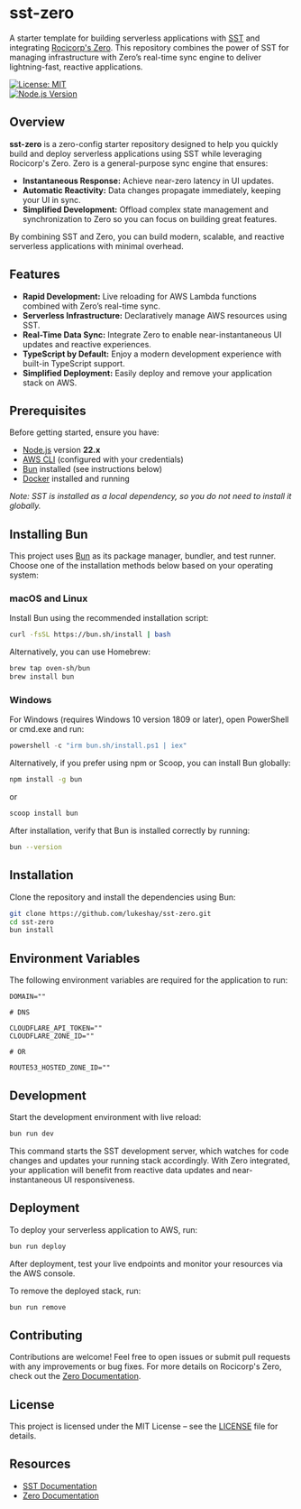 # sst-zero

A starter template for building serverless applications with [SST](https://docs.sst.dev) and integrating [Rocicorp's Zero](https://zero.rocicorp.dev). This repository combines the power of SST for managing infrastructure with Zero’s real-time sync engine to deliver lightning-fast, reactive applications.

[![License: MIT](https://img.shields.io/badge/License-MIT-yellow.svg)](LICENSE)  
[![Node.js Version](https://img.shields.io/badge/node-22.x-blue.svg)](https://nodejs.org/)

## Overview

**sst-zero** is a zero-config starter repository designed to help you quickly build and deploy serverless applications using SST while leveraging Rocicorp's Zero. Zero is a general-purpose sync engine that ensures:

- **Instantaneous Response:** Achieve near-zero latency in UI updates.
- **Automatic Reactivity:** Data changes propagate immediately, keeping your UI in sync.
- **Simplified Development:** Offload complex state management and synchronization to Zero so you can focus on building great features.

By combining SST and Zero, you can build modern, scalable, and reactive serverless applications with minimal overhead.

## Features

- **Rapid Development:** Live reloading for AWS Lambda functions combined with Zero’s real-time sync.
- **Serverless Infrastructure:** Declaratively manage AWS resources using SST.
- **Real-Time Data Sync:** Integrate Zero to enable near-instantaneous UI updates and reactive experiences.
- **TypeScript by Default:** Enjoy a modern development experience with built-in TypeScript support.
- **Simplified Deployment:** Easily deploy and remove your application stack on AWS.

## Prerequisites

Before getting started, ensure you have:

- [Node.js](https://nodejs.org/) version **22.x**
- [AWS CLI](https://aws.amazon.com/cli/) (configured with your credentials)
- [Bun](https://bun.sh/) installed (see instructions below)
- [Docker](https://www.docker.com/) installed and running

_Note: SST is installed as a local dependency, so you do not need to install it globally._

## Installing Bun

This project uses [Bun](https://bun.sh) as its package manager, bundler, and test runner. Choose one of the installation methods below based on your operating system:

### macOS and Linux

Install Bun using the recommended installation script:

```bash
curl -fsSL https://bun.sh/install | bash
```

Alternatively, you can use Homebrew:

```bash
brew tap oven-sh/bun
brew install bun
```

### Windows

For Windows (requires Windows 10 version 1809 or later), open PowerShell or cmd.exe and run:

```powershell
powershell -c "irm bun.sh/install.ps1 | iex"
```

Alternatively, if you prefer using npm or Scoop, you can install Bun globally:

```bash
npm install -g bun
```

or

```bash
scoop install bun
```

After installation, verify that Bun is installed correctly by running:

```bash
bun --version
```

## Installation

Clone the repository and install the dependencies using Bun:

```bash
git clone https://github.com/lukeshay/sst-zero.git
cd sst-zero
bun install
```

## Environment Variables

The following environment variables are required for the application to run:

```
DOMAIN=""

# DNS

CLOUDFLARE_API_TOKEN=""
CLOUDFLARE_ZONE_ID=""

# OR

ROUTE53_HOSTED_ZONE_ID=""
```

## Development

Start the development environment with live reload:

```bash
bun run dev
```

This command starts the SST development server, which watches for code changes and updates your running stack accordingly. With Zero integrated, your application will benefit from reactive data updates and near-instantaneous UI responsiveness.

## Deployment

To deploy your serverless application to AWS, run:

```bash
bun run deploy
```

After deployment, test your live endpoints and monitor your resources via the AWS console.

To remove the deployed stack, run:

```bash
bun run remove
```

<!-- ## Project Structure -->
<!---->
<!-- An example layout of the repository: -->
<!---->
<!-- ``` -->
<!-- . -->
<!-- ├── infra/                # Infrastructure configuration files (SST & Zero integration) -->
<!-- ├── packages/             # Application modules and Zero-related logic -->
<!-- ├── scripts/              # Deployment and utility scripts -->
<!-- ├── sst.config.ts         # SST configuration file -->
<!-- ├── package.json          # Project dependencies and scripts -->
<!-- ├── tsconfig.json         # TypeScript configuration -->
<!-- └── README.md             # This README file -->
<!-- ``` -->

## Contributing

Contributions are welcome! Feel free to open issues or submit pull requests with any improvements or bug fixes. For more details on Rocicorp's Zero, check out the [Zero Documentation](https://zero.rocicorp.dev).

## License

This project is licensed under the MIT License – see the [LICENSE](LICENSE) file for details.

## Resources

- [SST Documentation](https://docs.sst.dev/)
- [Zero Documentation](https://zero.rocicorp.dev)

